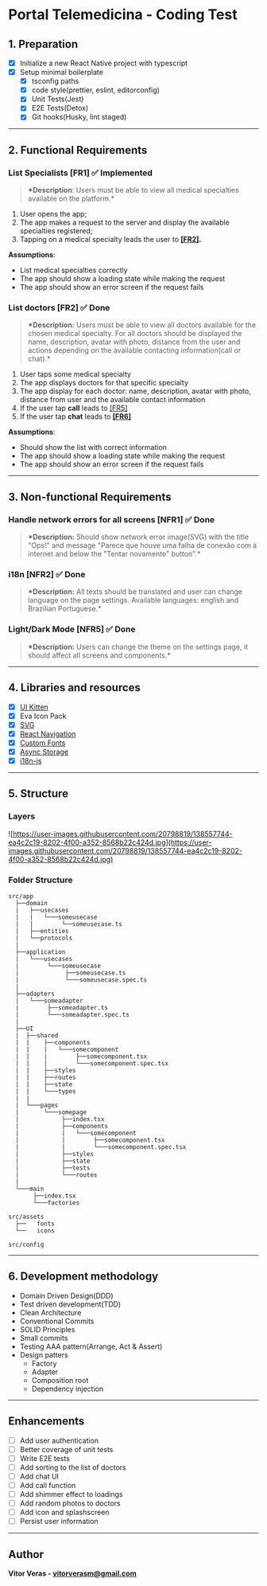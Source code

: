 # Portal Telemedicina - Coding Test

## 1. Preparation

- [x] Initialize a new React Native project with typescript
- [x] Setup minimal boilerplate
  - [x] tsconfig paths
  - [x] code style(prettier, eslint, editorconfig)
  - [x] Unit Tests(Jest)
  - [x] E2E Tests(Detox)
  - [x] Git hooks(Husky, lint staged)

---

## 2. Functional Requirements

### List Specialists [FR1] ✅ Implemented

> **\*Description**: Users must be able to view all medical specialties available on the platform.\*

1. User opens the app;
2. The app makes a request to the server and display the available specialties registered;
3. Tapping on a medical specialty leads the user to **[[FR2]]().**

**Assumptions**:

- List medical specialties correctly
- The app should show a loading state while making the request
- The app should show an error screen if the request fails

### List doctors [FR2] ✅ Done

> **\*Description:** Users must be able to view all doctors available for the chosen medical specialty. For all doctors should be displayed the name, description, avatar with photo, distance from the user and actions depending on the available contacting information(call or chat).\*

1. User taps some medical specialty
2. The app displays doctors for that specific specialty
3. The app display for each doctor: name, description, avatar with photo, distance from user and the available contact information
4. If the user tap **call** leads to [[FR5]]()
5. If the user tap **chat** leads to **[[FR6]]()**

**Assumptions**:

- Should show the list with correct information
- The app should show a loading state while making the request
- The app should show an error screen if the request fails

---

## 3. Non-functional Requirements

### Handle network errors for all screens [NFR1] ✅ Done

> **\*Description:** Should show network error image(SVG) with the title "Ops!" and message "Parece que houve uma falha de conexão com à internet and below the "Tentar novamente" button".\*

### i18n [NFR2] ✅ Done

> **\*Description:** All texts should be translated and user can change language on the page settings. Available languages: english and Brazilian Portuguese.\*

### Light/Dark Mode [NFR5] ✅ Done

> **\*Description:** Users can change the theme on the settings page, it should affect all screens and components.\*

---

## 4. Libraries and resources

- [x] [UI Kitten](https://akveo.github.io/react-native-ui-kitten/docs/guides/getting-started#new-apps)
- [x] Eva Icon Pack
- [x] [SVG](https://github.com/react-native-svg/react-native-svg#installation)
- [x] [React Navigation](https://reactnavigation.org/docs/getting-started/)
- [x] [Custom Fonts](https://akveo.github.io/react-native-ui-kitten/docs/guides/branding#typography)
- [x] [Async Storage](https://react-native-async-storage.github.io/async-storage/docs/install/)
- [x] [i18n-js](https://github.com/fnando/i18n-js)

---

## 5. Structure

### Layers

![https://user-images.githubusercontent.com/20798819/138557744-ea4c2c19-8202-4f00-a352-8568b22c424d.jpg](https://user-images.githubusercontent.com/20798819/138557744-ea4c2c19-8202-4f00-a352-8568b22c424d.jpg)

### Folder Structure

```
src/app
  ├──domain
  |	  ├──usecases
  |	  |   └───someusecase
  |	  |        └──someusecase.ts
  |	  ├──entities
  |	  └──protocols
  |
  ├──application
  |   └───usecases
  |        └───someusecase
  |             ├──someusecase.ts
  |             └───someusecase.spec.ts
  |
  ├──adapters
  |   └───someadapter
  |        ├──someadapter.ts
  |        └───someadapter.spec.ts
  |
  ├──UI
  |  ├──shared
  |  |	  ├──components
  |  |    |   └───somecomponent
  |  |    |        ├──somecomponent.tsx
  |  |    |        └───somecomponent.spec.tsx
  |  |	  ├──styles
  |  |	  ├──routes
  |  |    ├──state
  |  |    └───types
  |  |
  |  └───pages
  |       └───somepage
  |            ├──index.tsx
  |            ├──components
  |            |   └───somecomponent
  |            |        ├──somecomponent.tsx
  |            |        └───somecomponent.spec.tsx
  |            ├──styles
  |            ├──state
  |            ├──tests
  |            └───routes
  |
  └───main
       ├──index.tsx
       └───factories

src/assets
  ├──	fonts
  └──	icons

src/config
```

---

## 6. Development methodology

- Domain Driven Design(DDD)
- Test driven development(TDD)
- Clean Architecture
- Conventional Commits
- SOLID Principles
- Small commits
- Testing AAA pattern(Arrange, Act & Assert)
- Design patters
  - Factory
  - Adapter
  - Composition root
  - Dependency injection

---

## Enhancements

- [ ] Add user authentication
- [ ] Better coverage of unit tests
- [ ] Write E2E tests
- [ ] Add sorting to the list of doctors
- [ ] Add chat UI
- [ ] Add call function
- [ ] Add shimmer effect to loadings
- [ ] Add random photos to doctors
- [ ] Add icon and splashscreen
- [ ] Persist user information

---

## Author

**Vitor Veras - vitorverasm@gmail.com**
